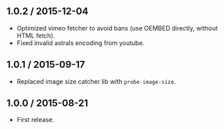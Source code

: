 1.0.2 / 2015-12-04
------------------

- Optimized vimeo fetcher to avoid bans (use OEMBED directly, without HTML fetch).
- Fixed invalid astrals encoding from youtube.


1.0.1 / 2015-09-17
------------------

- Replaced image size catcher lib with `probe-image-size`.


1.0.0 / 2015-08-21
------------------

- First release.
